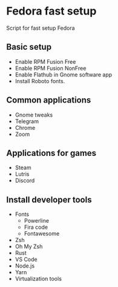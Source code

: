# Fedora fast setup

Script for fast setup Fedora

## Basic setup

* Enable RPM Fusion Free
* Enable RPM Fusion NonFree
* Enable Flathub in Gnome software app
* Install Roboto fonts.

## Common applications

* Gnome tweaks
* Telegram
* Chrome
* Zoom

## Applications for games

* Steam
* Lutris
* Discord

## Install developer tools

* Fonts
  * Powerline
  * Fira code
  * Fontawesome
* Zsh
* Oh My Zsh
* Rust
* VS Code
* Node.js
* Yarn
* Virtualization tools